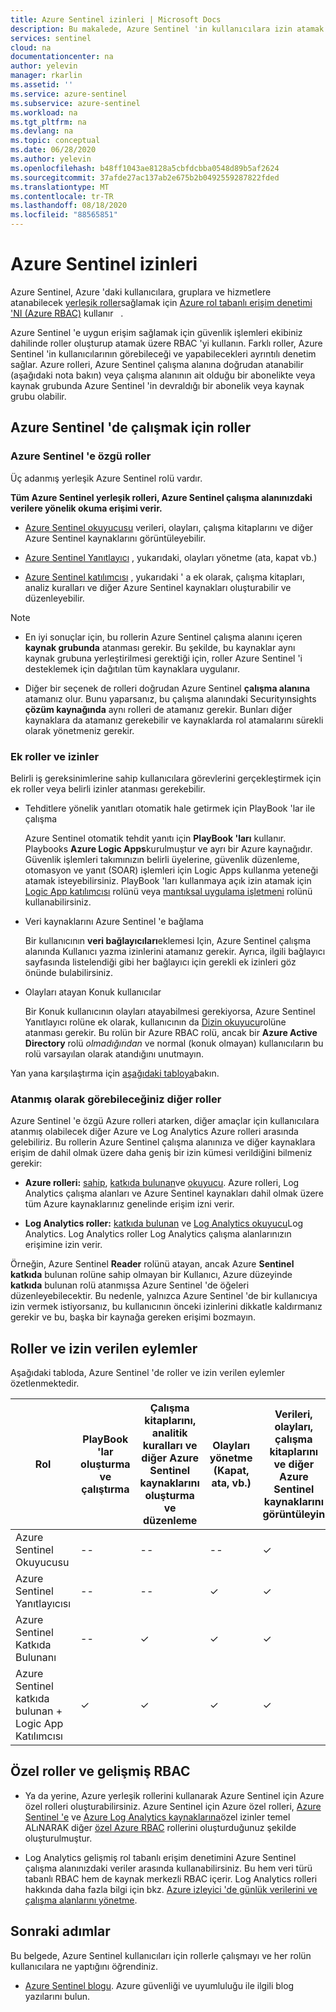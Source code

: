 ```yaml
---
title: Azure Sentinel izinleri | Microsoft Docs
description: Bu makalede, Azure Sentinel 'in kullanıcılara izin atamak için rol tabanlı erişim denetimi nasıl kullandığı ve her bir rol için izin verilen eylemleri tanımladığı açıklanır.
services: sentinel
cloud: na
documentationcenter: na
author: yelevin
manager: rkarlin
ms.assetid: ''
ms.service: azure-sentinel
ms.subservice: azure-sentinel
ms.workload: na
ms.tgt_pltfrm: na
ms.devlang: na
ms.topic: conceptual
ms.date: 06/28/2020
ms.author: yelevin
ms.openlocfilehash: b48ff1043ae8128a5cbfdcbba0548d89b5af2624
ms.sourcegitcommit: 37afde27ac137ab2e675b2b0492559287822fded
ms.translationtype: MT
ms.contentlocale: tr-TR
ms.lasthandoff: 08/18/2020
ms.locfileid: "88565851"
---
```

# <a name="permissions-in-azure-sentinel"></a>Azure Sentinel izinleri

Azure Sentinel, Azure 'daki kullanıcılara, gruplara ve hizmetlere atanabilecek [yerleşik roller](../role-based-access-control/built-in-roles.md)sağlamak için [Azure rol tabanlı erişim denetimi 'NI (Azure RBAC)](../role-based-access-control/role-assignments-portal.md) kullanır   .

Azure Sentinel 'e uygun erişim sağlamak için güvenlik işlemleri ekibiniz dahilinde roller oluşturup atamak üzere RBAC 'yi kullanın. Farklı roller, Azure Sentinel 'in kullanıcılarının görebileceği ve yapabilecekleri ayrıntılı denetim sağlar. Azure rolleri, Azure Sentinel çalışma alanına doğrudan atanabilir (aşağıdaki nota bakın) veya çalışma alanının ait olduğu bir abonelikte veya kaynak grubunda Azure Sentinel 'in devraldığı bir abonelik veya kaynak grubu olabilir.

## <a name="roles-for-working-in-azure-sentinel"></a>Azure Sentinel 'de çalışmak için roller

### <a name="azure-sentinel-specific-roles"></a>Azure Sentinel 'e özgü roller

Üç adanmış yerleşik Azure Sentinel rolü vardır.

**Tüm Azure Sentinel yerleşik rolleri, Azure Sentinel çalışma alanınızdaki verilere yönelik okuma erişimi verir.**

- [Azure Sentinel okuyucusu](../role-based-access-control/built-in-roles.md#azure-sentinel-reader) verileri, olayları, çalışma kitaplarını ve diğer Azure Sentinel kaynaklarını görüntüleyebilir.

- [Azure Sentinel Yanıtlayıcı](../role-based-access-control/built-in-roles.md#azure-sentinel-responder) , yukarıdaki, olayları yönetme (ata, kapat vb.)

- [Azure Sentinel katılımcısı](../role-based-access-control/built-in-roles.md#azure-sentinel-contributor) , yukarıdaki ' a ek olarak, çalışma kitapları, analiz kuralları ve diğer Azure Sentinel kaynakları oluşturabilir ve düzenleyebilir.

> [!NOTE]
>
> - En iyi sonuçlar için, bu rollerin Azure Sentinel çalışma alanını içeren **kaynak grubunda** atanması gerekir. Bu şekilde, bu kaynaklar aynı kaynak grubuna yerleştirilmesi gerektiği için, roller Azure Sentinel 'i desteklemek için dağıtılan tüm kaynaklara uygulanır.
>
> - Diğer bir seçenek de rolleri doğrudan Azure Sentinel **çalışma alanına** atamanız olur. Bunu yaparsanız, bu çalışma alanındaki Securityınsights **çözüm kaynağında** aynı rolleri de atamanız gerekir. Bunları diğer kaynaklara da atamanız gerekebilir ve kaynaklarda rol atamalarını sürekli olarak yönetmeniz gerekir.

### <a name="additional-roles-and-permissions"></a>Ek roller ve izinler

Belirli iş gereksinimlerine sahip kullanıcılara görevlerini gerçekleştirmek için ek roller veya belirli izinler atanması gerekebilir.

- Tehditlere yönelik yanıtları otomatik hale getirmek için PlayBook 'lar ile çalışma

    Azure Sentinel otomatik tehdit yanıtı için **PlayBook 'ları** kullanır. Playbooks **Azure Logic Apps**kurulmuştur ve ayrı bir Azure kaynağıdır. Güvenlik işlemleri takımınızın belirli üyelerine, güvenlik düzenleme, otomasyon ve yanıt (SOAR) işlemleri için Logic Apps kullanma yeteneği atamak isteyebilirsiniz. PlayBook 'ları kullanmaya açık izin atamak için [Logic App katılımcısı](../role-based-access-control/built-in-roles.md#logic-app-contributor) rolünü veya [mantıksal uygulama işletmeni](../role-based-access-control/built-in-roles.md#logic-app-operator) rolünü kullanabilirsiniz.

- Veri kaynaklarını Azure Sentinel 'e bağlama

    Bir kullanıcının **veri bağlayıcıları**eklemesi Için, Azure Sentinel çalışma alanında Kullanıcı yazma izinlerini atamanız gerekir. Ayrıca, ilgili bağlayıcı sayfasında listelendiği gibi her bağlayıcı için gerekli ek izinleri göz önünde bulabilirsiniz.

- Olayları atayan Konuk kullanıcılar

    Bir Konuk kullanıcının olayları atayabilmesi gerekiyorsa, Azure Sentinel Yanıtlayıcı rolüne ek olarak, kullanıcının da [Dizin okuyucu](../active-directory/users-groups-roles/directory-assign-admin-roles.md#directory-readers)rolüne atanması gerekir. Bu rolün bir Azure RBAC rolü, ancak bir **Azure Active Directory** rolü *olmadığından* ve normal (konuk olmayan) kullanıcıların bu rolü varsayılan olarak atandığını unutmayın. 

Yan yana karşılaştırma için [aşağıdaki tabloya](#roles-and-allowed-actions)bakın.

### <a name="other-roles-you-might-see-assigned"></a>Atanmış olarak görebileceğiniz diğer roller

Azure Sentinel 'e özgü Azure rolleri atarken, diğer amaçlar için kullanıcılara atanmış olabilecek diğer Azure ve Log Analytics Azure rolleri arasında gelebiliriz. Bu rollerin Azure Sentinel çalışma alanınıza ve diğer kaynaklara erişim de dahil olmak üzere daha geniş bir izin kümesi verildiğini bilmeniz gerekir:

- **Azure rolleri:** [sahip](../role-based-access-control/built-in-roles.md#owner), [katkıda bulunan](../role-based-access-control/built-in-roles.md#contributor)ve [okuyucu](../role-based-access-control/built-in-roles.md#reader). Azure rolleri, Log Analytics çalışma alanları ve Azure Sentinel kaynakları dahil olmak üzere tüm Azure kaynaklarınız genelinde erişim izni verir.

- **Log Analytics roller:** [katkıda bulunan](../role-based-access-control/built-in-roles.md#log-analytics-contributor) ve [Log Analytics okuyucu](../role-based-access-control/built-in-roles.md#log-analytics-reader)Log Analytics. Log Analytics roller Log Analytics çalışma alanlarınızın erişimine izin verir. 

Örneğin, Azure Sentinel **Reader** rolünü atayan, ancak Azure **Sentinel katkıda** bulunan rolüne sahip olmayan bir Kullanıcı, Azure düzeyinde **katkıda** bulunan rolü atanmışsa Azure Sentinel 'de öğeleri düzenleyebilecektir. Bu nedenle, yalnızca Azure Sentinel 'de bir kullanıcıya izin vermek istiyorsanız, bu kullanıcının önceki izinlerini dikkatle kaldırmanız gerekir ve bu, başka bir kaynağa gereken erişimi bozmayın.

## <a name="roles-and-allowed-actions"></a>Roller ve izin verilen eylemler

Aşağıdaki tabloda, Azure Sentinel 'de roller ve izin verilen eylemler özetlenmektedir. 

| Rol | PlayBook 'lar oluşturma ve çalıştırma| Çalışma kitaplarını, analitik kuralları ve diğer Azure Sentinel kaynaklarını oluşturma ve düzenleme | Olayları yönetme (Kapat, ata, vb.) | Verileri, olayları, çalışma kitaplarını ve diğer Azure Sentinel kaynaklarını görüntüleyin |
|---|---|---|---|---|
| Azure Sentinel Okuyucusu | -- | -- | -- | &#10003; |
| Azure Sentinel Yanıtlayıcısı | -- | -- | &#10003; | &#10003; |
| Azure Sentinel Katkıda Bulunanı | -- | &#10003; | &#10003; | &#10003; |
| Azure Sentinel katkıda bulunan + Logic App Katılımcısı | &#10003; | &#10003; | &#10003; | &#10003; |

## <a name="custom-roles-and-advanced-rbac"></a>Özel roller ve gelişmiş RBAC

- Ya da yerine, Azure yerleşik rollerini kullanarak Azure Sentinel için Azure özel rolleri oluşturabilirsiniz. Azure Sentinel için Azure özel rolleri, [Azure Sentinel 'e](../role-based-access-control/resource-provider-operations.md#microsoftsecurityinsights) ve [Azure Log Analytics kaynaklarına](../role-based-access-control/resource-provider-operations.md#microsoftoperationalinsights)özel izinler temel ALıNARAK diğer [özel Azure RBAC](../role-based-access-control/custom-roles-rest.md#create-a-custom-role) rollerini oluşturduğunuz şekilde oluşturulmuştur.

- Log Analytics gelişmiş rol tabanlı erişim denetimini Azure Sentinel çalışma alanınızdaki veriler arasında kullanabilirsiniz. Bu hem veri türü tabanlı RBAC hem de kaynak merkezli RBAC içerir. Log Analytics rolleri hakkında daha fazla bilgi için bkz. [Azure izleyici 'de günlük verilerini ve çalışma alanlarını yönetme](../azure-monitor/platform/manage-access.md#manage-access-using-workspace-permissions).

## <a name="next-steps"></a>Sonraki adımlar

Bu belgede, Azure Sentinel kullanıcıları için rollerle çalışmayı ve her rolün kullanıcılara ne yaptığını öğrendiniz.

* [Azure Sentinel blogu](https://aka.ms/azuresentinelblog). Azure güvenliği ve uyumluluğu ile ilgili blog yazılarını bulun.
